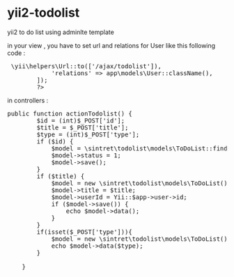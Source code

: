 # yii2-todolist
yii2 to do list using adminlte template

in your view , you have to set url and relations for User like this following code :

<pre>
<?= \sintret\todolist\ListView::widget([
            'url' => \yii\helpers\Url::to(['/ajax/todolist']),
            'relations' => app\models\User::className(),
        ]);
        ?>
</pre>


in controllers :

<pre>
public function actionTodolist() {
        $id = (int)$_POST['id'];
        $title = $_POST['title'];
        $type = (int)$_POST['type'];
        if ($id) {
            $model = \sintret\todolist\models\ToDoList::findOne($id);
            $model->status = 1;
            $model->save();
        }
        if ($title) {
            $model = new \sintret\todolist\models\ToDoList();
            $model->title = $title;
            $model->userId = Yii::$app->user->id;
            if ($model->save()) {
                echo $model->data();
            }
        }
        if(isset($_POST['type'])){
            $model = new \sintret\todolist\models\ToDoList();
            echo $model->data($type);
        }
        
    }
</pre>